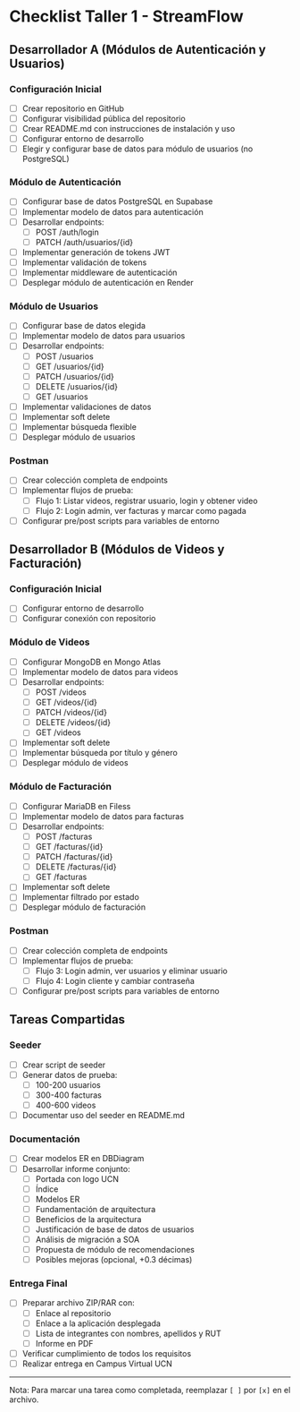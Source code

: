 # Checklist Taller 1 - StreamFlow

## Desarrollador A (Módulos de Autenticación y Usuarios)

### Configuración Inicial
- [ ] Crear repositorio en GitHub
- [ ] Configurar visibilidad pública del repositorio
- [ ] Crear README.md con instrucciones de instalación y uso
- [ ] Configurar entorno de desarrollo
- [ ] Elegir y configurar base de datos para módulo de usuarios (no PostgreSQL)

### Módulo de Autenticación
- [ ] Configurar base de datos PostgreSQL en Supabase
- [ ] Implementar modelo de datos para autenticación
- [ ] Desarrollar endpoints:
  - [ ] POST /auth/login
  - [ ] PATCH /auth/usuarios/{id}
- [ ] Implementar generación de tokens JWT
- [ ] Implementar validación de tokens
- [ ] Implementar middleware de autenticación
- [ ] Desplegar módulo de autenticación en Render

### Módulo de Usuarios
- [ ] Configurar base de datos elegida
- [ ] Implementar modelo de datos para usuarios
- [ ] Desarrollar endpoints:
  - [ ] POST /usuarios
  - [ ] GET /usuarios/{id}
  - [ ] PATCH /usuarios/{id}
  - [ ] DELETE /usuarios/{id}
  - [ ] GET /usuarios
- [ ] Implementar validaciones de datos
- [ ] Implementar soft delete
- [ ] Implementar búsqueda flexible
- [ ] Desplegar módulo de usuarios

### Postman
- [ ] Crear colección completa de endpoints
- [ ] Implementar flujos de prueba:
  - [ ] Flujo 1: Listar videos, registrar usuario, login y obtener video
  - [ ] Flujo 2: Login admin, ver facturas y marcar como pagada
- [ ] Configurar pre/post scripts para variables de entorno

## Desarrollador B (Módulos de Videos y Facturación)

### Configuración Inicial
- [ ] Configurar entorno de desarrollo
- [ ] Configurar conexión con repositorio

### Módulo de Videos
- [ ] Configurar MongoDB en Mongo Atlas
- [ ] Implementar modelo de datos para videos
- [ ] Desarrollar endpoints:
  - [ ] POST /videos
  - [ ] GET /videos/{id}
  - [ ] PATCH /videos/{id}
  - [ ] DELETE /videos/{id}
  - [ ] GET /videos
- [ ] Implementar soft delete
- [ ] Implementar búsqueda por título y género
- [ ] Desplegar módulo de videos

### Módulo de Facturación
- [ ] Configurar MariaDB en Filess
- [ ] Implementar modelo de datos para facturas
- [ ] Desarrollar endpoints:
  - [ ] POST /facturas
  - [ ] GET /facturas/{id}
  - [ ] PATCH /facturas/{id}
  - [ ] DELETE /facturas/{id}
  - [ ] GET /facturas
- [ ] Implementar soft delete
- [ ] Implementar filtrado por estado
- [ ] Desplegar módulo de facturación

### Postman
- [ ] Crear colección completa de endpoints
- [ ] Implementar flujos de prueba:
  - [ ] Flujo 3: Login admin, ver usuarios y eliminar usuario
  - [ ] Flujo 4: Login cliente y cambiar contraseña
- [ ] Configurar pre/post scripts para variables de entorno

## Tareas Compartidas

### Seeder
- [ ] Crear script de seeder
- [ ] Generar datos de prueba:
  - [ ] 100-200 usuarios
  - [ ] 300-400 facturas
  - [ ] 400-600 videos
- [ ] Documentar uso del seeder en README.md

### Documentación
- [ ] Crear modelos ER en DBDiagram
- [ ] Desarrollar informe conjunto:
  - [ ] Portada con logo UCN
  - [ ] Índice
  - [ ] Modelos ER
  - [ ] Fundamentación de arquitectura
  - [ ] Beneficios de la arquitectura
  - [ ] Justificación de base de datos de usuarios
  - [ ] Análisis de migración a SOA
  - [ ] Propuesta de módulo de recomendaciones
  - [ ] Posibles mejoras (opcional, +0.3 décimas)

### Entrega Final
- [ ] Preparar archivo ZIP/RAR con:
  - [ ] Enlace al repositorio
  - [ ] Enlace a la aplicación desplegada
  - [ ] Lista de integrantes con nombres, apellidos y RUT
  - [ ] Informe en PDF
- [ ] Verificar cumplimiento de todos los requisitos
- [ ] Realizar entrega en Campus Virtual UCN

---
Nota: Para marcar una tarea como completada, reemplazar `[ ]` por `[x]` en el archivo. 